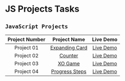 # JS Projects Tasks
## `JavaScript Projects` 

|  Project Number  |            Project Name             | Live Demo |
| :-: | :----------------------------: | :-------: |
| Project 01  |       [Expanding Card](https://github.com/ashrafemad097/JS-Projects-Tasks/tree/main/Project%2001/Expanding%20Cards)       | [Live Demo](https://expandiing-cards.netlify.app/)  |
| Project 02  |       [Counter](https://github.com/ashrafemad097/JS-Projects-Tasks/tree/main/Project%2002/Counter)       | [Live Demo](https://coounterr.netlify.app/)  |
| Project 03  |       [XO Game](https://github.com/ashrafemad097/JS-Projects-Tasks/tree/main/Project%2003/XO%20Game)       | [Live Demo](https://x-o-playing-game.netlify.app/)  |
| Project 04  |       [Progress Steps](https://github.com/ashrafemad097/JS-Projects-Tasks/tree/main/Project%2004/Progress%20Steps)       | [Live Demo](https://progres-steps.netlify.app/)  |
